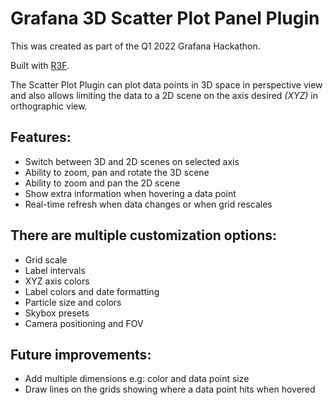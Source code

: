 # Grafana 3D Scatter Plot Panel Plugin

This was created as part of the Q1 2022 Grafana Hackathon.

Built with [R3F](#https://github.com/pmndrs/react-three-fiber).

The Scatter Plot Plugin can plot data points in 3D space in perspective view and also allows limiting the data to a 2D scene on the axis desired *(XYZ)* in orthographic view.

## Features:
   * Switch between 3D and 2D scenes on selected axis
   * Ability to zoom, pan and rotate the 3D scene
   * Ability to zoom and pan the 2D scene
   * Show extra information when hovering a data point
   * Real-time refresh when data changes or when grid rescales

## There are multiple customization options:
   * Grid scale
   * Label intervals
   * XYZ axis colors
   * Label colors and date formatting
   * Particle size and colors
   * Skybox presets
   * Camera positioning and FOV

## Future improvements:
   * Add multiple dimensions e.g: color and data point size
   * Draw lines on the grids showing where a data point hits when hovered

